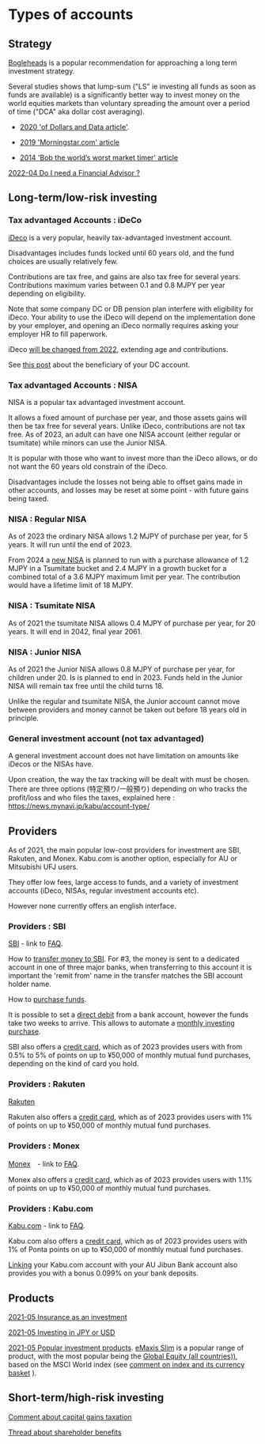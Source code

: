 # Types of accounts

## Strategy

[Bogleheads](https://www.bogleheads.org/wiki/Bogleheads%C2%AE_investment_philosophy_for_non-US_investors) is a popular recommendation for approaching a long term investment strategy.

Several studies shows that lump-sum ("LS" ie investing all funds as soon as funds are available) is a significantly better way to invest money on the world equities markets than voluntary spreading the amount over a period of time ("DCA" aka dollar cost averaging). 

- [2020 'of Dollars and Data article'](https://ofdollarsanddata.com/dollar-cost-averaging-vs-lump-sum/).

- [2019 'Morningstar.com' article](https://www.morningstar.com.au/learn/article/the-dollar-cost-averaging-myth-why-lump-sum-i/197410)

- [2014 'Bob the world’s worst market timer' article](https://awealthofcommonsense.com/2014/02/worlds-worst-market-timer/)

[2022-04 Do I need a Financial Advisor ?](https://www.reddit.com/r/JapanFinance/comments/uc02r6/financial_advisor_recommendations/)

## Long-term/low-risk investing

### Tax advantaged Accounts : iDeCo

[iDeco](https://www.ideco-koushiki.jp/english/) is a very popular, heavily tax-advantaged investment account.

Disadvantages includes funds locked until 60 years old, and the fund choices are usually relatively few.

Contributions are tax free, and gains are also tax free for several years. Contributions maximum varies between 0.1 and 0.8 MJPY per year depending on eligibility.

Note that some company DC or DB pension plan interfere with eligibility for iDeco. Your ability to use the iDeco will depend on the implementation done by your employer, and opening an iDeco normally requires asking your employer HR to fill paperwork.

iDeco [will be changed from 2022](https://www.aon.com/getmedia/bdedf2c7-4338-4dee-bec4-48cfcd303ffc/20200828.aspx), extending age and contributions.

See [this post](https://www.reddit.com/r/JapanFinance/comments/16d3n78/death_and_dc_pension_benefits/) about the beneficiary of your DC account.

### Tax advantaged  Accounts : NISA

NISA is a popular tax advantaged investment account. 

It allows a fixed amount of purchase per year, and those assets gains will then be tax free for several years. Unlike iDeco, contributions are not tax free. As of 2023, an adult can have one NISA account (either regular or tsumitate) while minors can use the Junior NISA.

It is popular with those who want to invest more than the iDeco allows, or do not want the 60 years old constrain of the iDeco.

Disadvantages include the losses not being able to offset gains made in other accounts, and losses may be reset at some point - with future gains being taxed.

### NISA : Regular NISA

As of 2023 the ordinary NISA allows 1.2 MJPY of purchase per year, for 5 years. It will run until the end of 2023.

From 2024  a [new NISA](https://www.fsa.go.jp/policy/nisa2/about/nisa2024/index.html) is planned to run with a purchase allowance of 1.2 MJPY in a Tsumitate bucket and 2.4 MJPY in a growth bucket for a combined total of a 3.6 MJPY maximum limit per year. The contribution would have a lifetime limit of 18 MJPY.

### NISA : Tsumitate NISA

As of 2021 the tsumitate NISA allows 0.4 MJPY of purchase per year, for 20 years. It will end in 2042, final year 2061.

### NISA : Junior NISA

As of 2021 the Junior NISA allows 0.8 MJPY of purchase per year, for children under 20. Is is planned to end in 2023. Funds held in the Junior NISA will remain tax free until the child turns 18.

Unlike the regular and tsumitate NISA, the Junior account cannot move between providers and money cannot be taken out before 18 years old in principle.

### General investment account (not tax advantaged)

A general investment account does not have limitation on amounts like iDecos or the NISAs have.

Upon creation, the way the tax tracking will be dealt with must be chosen. There are three options (特定預り/一般預り) depending on who tracks the profit/loss and who files the taxes, explained here : https://news.mynavi.jp/kabu/account-type/

## Providers

As of 2021, the main popular low-cost providers for investment are SBI, Rakuten, and Monex. Kabu.com is another option, especially for AU or Mitsubishi UFJ users.

They offer low fees, large access to funds, and a variety of investment accounts (iDeco, NISAs, regular investment accounts etc).

However none currently offers an english interface.

### Providers : SBI

[SBI](https://www.sbisec.co.jp/ETGate) - link to [FAQ](https://faq.sbisec.co.jp/).

How to [transfer money to SBI](https://faq.sbisec.co.jp/answer/5ef9b0184a6766001122d1af). For #3, the money is sent to a dedicated account in one of three major banks, when transferring to this account it is important the 'remit from' name in the transfer matches the SBI account holder name.

How to [purchase funds](https://www.retirejapan.com/forum/viewtopic.php?f=4&amp;t=515).

It is possible to set a [direct debit](https://site1.sbisec.co.jp/ETGate/WPLETmgR001Control?OutSide=on&amp;getFlg=on&amp;burl=search_home&amp;cat1=home&amp;cat2=service&amp;dir=service&amp;file=home_directdebit.html) from a bank account, however the funds take two weeks to arrive. This allows to automate a [monthly investing purchase](https://www.retirejapan.com/forum/viewtopic.php?f=4&amp;t=1136).

SBI also offers a [credit card](https://www.sbisec.co.jp/ETGate/?_ControlID=WPLETmgR001Control&amp;_PageID=WPLETmgR001Mdtl20&amp;_DataStoreID=DSWPLETmgR001Control&amp;_ActionID=DefaultAID&amp;burl=search_home&amp;cat1=home&amp;cat2=tsumitate&amp;dir=tsumitate&amp;file=home_tsumitate.html&amp;getFlg=on&amp;OutSide=on#2), which as of 2023 provides users with from 0.5% to 5% of points on up to ¥50,000 of monthly mutual fund purchases, depending on the kind of card you hold.

### Providers : Rakuten

[Rakuten](https://www.rakuten-sec.co.jp)

Rakuten also offers a [credit card](https://www.rakuten-sec.co.jp/web/rfund/guide/creditcard.html), which as of 2023 provides users with 1% of points on up to ¥50,000 of monthly mutual fund purchases.

### Providers : Monex

[Monex](https://www.monex.co.jp)　- link to [FAQ](https://info.monex.co.jp/support/index.html).

Monex also offers a [credit card](https://info.monex.co.jp/service/monex-card/index.html), which as of 2023 provides users with 1.1% of points on up to ¥50,000 of monthly mutual fund purchases.

### Providers : Kabu.com

[Kabu.com](https://kabu.com) - link to [FAQ](https://faq.kabu.com/s/).

Kabu.com also offers a [credit card](https://kabu.com/company/lp/lp200.html), which as of 2023 provides users with 1% of Ponta points on up to ¥50,000 of monthly mutual fund purchases.

[Linking](https://kabu.com/sp/item/bab/jbk/program/default.html) your Kabu.com account with your AU Jibun Bank account also provides you with a bonus 0.099% on your bank deposits.

## Products

[2021-05 Insurance as an investment](https://www.reddit.com/r/JapanFinance/comments/nbeehf/cashvalue_insurance_as_retirement_investment/)

[2021-05 Investing in JPY or USD](https://www.reddit.com/r/JapanFinance/comments/ls1unb/selling_us_stocks_and_currency_choice_implications/gopg48u?utm_source=share&amp;utm_medium=web2x&amp;context=3)

[2021-05 Popular investment products](https://www.reddit.com/r/JapanFinance/comments/nlukfg/where_you_guys_putting_your_money_right_now/). [eMaxis Slim](https://emaxis.jp/lp/slim/pr1/index.html) is a popular range of product, with the most popular being the [Global Equity (all countries))](https://emaxis.jp/fund/253425.html), based on the MSCI World index (see [comment on index and its currency basket](https://www.reddit.com/r/JapanFinance/comments/r7l9ce/comment/hn6wuzl/?utm_source=share&amp;utm_medium=web2x&amp;context=3) ).

## Short-term/high-risk investing

[Comment about capital gains taxation](https://www.reddit.com/r/JapanFinance/comments/mfdg8g/foreign_capital_gainsdividendsinterest_tax_rates/gsncjk9/)

[Thread about shareholder benefits](https://www.reddit.com/r/JapanFinance/comments/pxl2pu/interesting_shareholder_benefits/)
